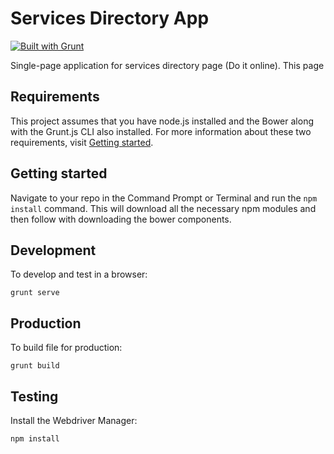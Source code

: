 # Services Directory App

[![Built with Grunt](https://cdn.gruntjs.com/builtwith.png)](http://gruntjs.com/)

Single-page application for services directory page (Do it online). This page

## Requirements

This project assumes that you have node.js installed and the Bower along with the Grunt.js CLI also installed. For more information about these two requirements, visit [Getting started](http://gruntjs.com/getting-started).

## Getting started

Navigate to your repo in the Command Prompt or Terminal and run the ```npm install``` command. This will download all the necessary npm modules and then follow with downloading the bower components.

## Development

To develop and test in a browser:

```grunt serve```

## Production

To build file for production:

```grunt build```

## Testing

Install the Webdriver Manager:

```npm install```



